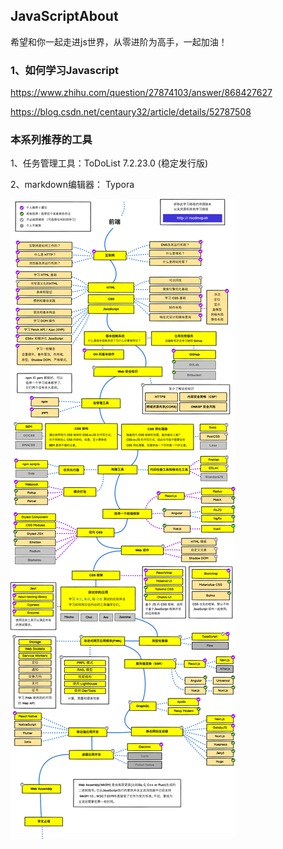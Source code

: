 ## JavaScriptAbout

希望和你一起走进js世界，从零进阶为高手，一起加油！



### 1、如何学习Javascript





https://www.zhihu.com/question/27874103/answer/868427627

https://blog.csdn.net/centaury32/article/details/52787508





### 本系列推荐的工具

1、任务管理工具：ToDoList 7.2.23.0 (稳定发行版)

2、markdown编辑器：   Typora



![](roadmap\img\frontend-map.png)